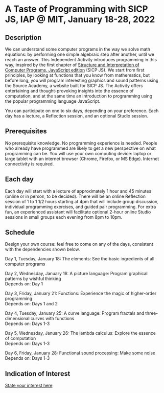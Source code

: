 # A Taste of Programming with SICP JS, IAP @ MIT, January 18-28, 2022

## Description

We can understand some computer programs in the way we solve math equations: by performing one simple algebraic step after another, until we reach an answer. This Independent Activity introduces programming in this way, inspired by the first chapter of [Structure and Interpretation of Computer Programs, JavaScript edition](https://sourceacademy.org/sicpjs/) (SICP JS). We start from first principles, by looking at functions that you know from mathematics, but before long, you will program interesting graphics and sound patterns using the Source Academy, a website built for SICP JS. The Activity offers entertaining and thought-provoking insights into the essence of computation, and at the same time an introduction to programming using the popular programming language JavaScript.

You can participate on one to six days, depending on your preference. Each day has a lecture, a Reflection session, and an optional Studio session.

## Prerequisites

No prerequisite knowledge. No programming experience is needed. People who already have programmed are likely to get a new perspective on what programming can be. You will use your own computing device: laptop or large tablet with an internet browser (Chrome, Firefox, or MS Edge). Internet connectivity is required.

## Each day

Each day will start with a lecture of approximately 1 hour and 45 minutes (online or in person, to be decided). There will be an online Reflection session of 1 to 1 1/2 hours starting at 4pm that will include group discussion, individual programming exercises, and guided pair programming. For extra fun, an experienced assistant will facilitate optional 2-hour online Studio sessions in small groups each evening from 8pm to 10pm.

## Schedule

Design your own course: feel free to come on any of the days, consistent with the dependencies shown below.

Day 1, Tuesday, January 18: The elements: See the basic ingredients of all computer programs

Day 2, Wednesday, January 19: A picture language: Program graphical patterns by wishful thinking  
Depends on: Day 1

Day 3, Friday, January 21: Functions: Experience the magic of higher-order programming  
Depends on: Days 1 and 2

Day 4, Tuesday, January 25: A curve language: Program fractals and three-dimensional curves with functions  
Depends on: Days 1-3

Day 5, Wednesday, January 26: The lambda calculus: Explore the essence of computation  
Depends on: Days 1-3

Day 6, Friday, January 28: Functional sound processing: Make some noise  
Depends on: Days 1-3

## Indication of Interest

[State your interest here](https://forms.gle/N6rmHL2qukPpm5tA6)
